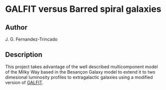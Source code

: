 GALFIT versus Barred spiral galaxies
===


Author
---

J. G. Fernandez-Trincado


Description
---

This project takes advantage of the well described multicomponent model of the Milky Way based in the Besançon Galaxy model
to extend it to two dimesional luminosity profiles to extragalactic galaxies using a modified version of [GALFIT](https://users.obs.carnegiescience.edu/peng/work/galfit/galfit.html).


